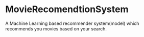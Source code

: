 # MovieRecomendtionSystem
A Machine Learning based recommender system(model)  which recommends you movies based on your search.
